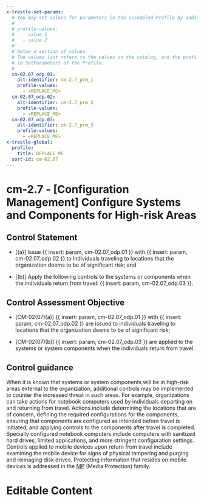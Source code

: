 ```yaml
---
x-trestle-set-params:
  # You may set values for parameters in the assembled Profile by adding
  #
  # profile-values:
  #   - value 1
  #   - value 2
  #
  # below a section of values:
  # The values list refers to the values in the catalog, and the profile-values represent values
  # in SetParameters of the Profile.
  #
  cm-02.07_odp.01:
    alt-identifier: cm-2.7_prm_1
    profile-values:
      - <REPLACE_ME>
  cm-02.07_odp.02:
    alt-identifier: cm-2.7_prm_2
    profile-values:
      - <REPLACE_ME>
  cm-02.07_odp.03:
    alt-identifier: cm-2.7_prm_3
    profile-values:
      - <REPLACE_ME>
x-trestle-global:
  profile:
    title: REPLACE_ME
  sort-id: cm-02.07
---
```


# cm-2.7 - \[Configuration Management\] Configure Systems and Components for High-risk Areas

## Control Statement

- \[(a)\] Issue {{ insert: param, cm-02.07_odp.01 }} with {{ insert: param, cm-02.07_odp.02 }} to individuals traveling to locations that the organization deems to be of significant risk; and

- \[(b)\] Apply the following controls to the systems or components when the individuals return from travel: {{ insert: param, cm-02.07_odp.03 }}.

## Control Assessment Objective

- \[CM-02(07)(a)\] {{ insert: param, cm-02.07_odp.01 }} with {{ insert: param, cm-02.07_odp.02 }} are issued to individuals traveling to locations that the organization deems to be of significant risk;

- \[CM-02(07)(b)\] {{ insert: param, cm-02.07_odp.03 }} are applied to the systems or system components when the individuals return from travel.

## Control guidance

When it is known that systems or system components will be in high-risk areas external to the organization, additional controls may be implemented to counter the increased threat in such areas. For example, organizations can take actions for notebook computers used by individuals departing on and returning from travel. Actions include determining the locations that are of concern, defining the required configurations for the components, ensuring that components are configured as intended before travel is initiated, and applying controls to the components after travel is completed. Specially configured notebook computers include computers with sanitized hard drives, limited applications, and more stringent configuration settings. Controls applied to mobile devices upon return from travel include examining the mobile device for signs of physical tampering and purging and reimaging disk drives. Protecting information that resides on mobile devices is addressed in the [MP](#mp) (Media Protection) family.

# Editable Content

<!-- Make additions and edits below -->
<!-- The above represents the contents of the control as received by the profile, prior to additions. -->
<!-- If the profile makes additions to the control, they will appear below. -->
<!-- The above markdown may not be edited but you may edit the content below, and/or introduce new additions to be made by the profile. -->
<!-- If there is a yaml header at the top, parameter values may be edited. Use --set-parameters to incorporate the changes during assembly. -->
<!-- The content here will then replace what is in the profile for this control, after running profile-assemble. -->
<!-- The current profile has no added parts for this control, but you may add new ones here. -->
<!-- Each addition must have a heading either of the form ## Control my_addition_name -->
<!-- or ## Part a. (where the a. refers to one of the control statement labels.) -->
<!-- "## Control" parts are new parts added after the statement part. -->
<!-- "## Part" parts are new parts added into the top-level statement part with that label. -->
<!-- Subparts may be added with nested hash levels of the form ### My Subpart Name -->
<!-- underneath the parent ## Control or ## Part being added -->
<!-- See https://ibm.github.io/compliance-trestle/tutorials/ssp_profile_catalog_authoring/ssp_profile_catalog_authoring for guidance. -->
